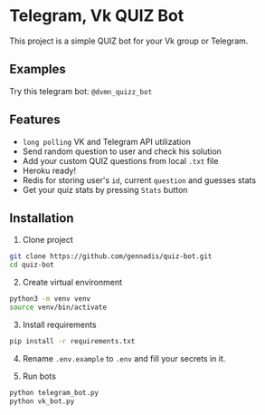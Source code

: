 # Telegram, Vk QUIZ Bot

This project is a simple QUIZ bot for your Vk group or Telegram.

## Examples
Try this telegram bot: `@dvmn_quizz_bot`

## Features
- `long polling` VK and Telegram API utilization
- Send random question to user and check his solution
- Add your custom QUIZ questions from local `.txt` file
- Heroku ready!
- Redis for storing user's `id`, current `question` and guesses stats
- Get your quiz stats by pressing `Stats` button

## Installation
1. Clone project
```bash
git clone https://github.com/gennadis/quiz-bot.git
cd quiz-bot
```

2. Create virtual environment
```bash
python3 -m venv venv
source venv/bin/activate
```

3. Install requirements
```bash
pip install -r requirements.txt
```

4. Rename `.env.example` to `.env` and fill your secrets in it.  

5. Run bots
```bash
python telegram_bot.py
python vk_bot.py
```
